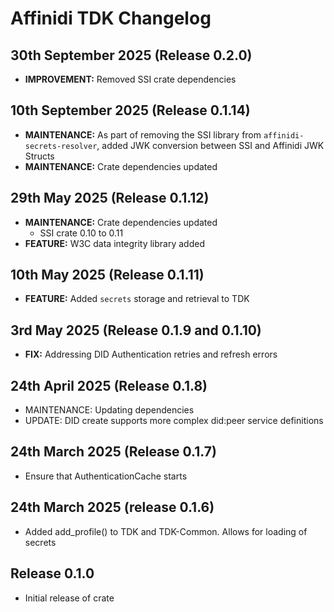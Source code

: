 # Affinidi TDK Changelog

## 30th September 2025 (Release 0.2.0)

- **IMPROVEMENT:** Removed SSI crate dependencies

## 10th September 2025 (Release 0.1.14)

- **MAINTENANCE:** As part of removing the SSI library from `affinidi-secrets-resolver`,
  added JWK conversion between SSI and Affinidi JWK Structs
- **MAINTENANCE:** Crate dependencies updated

## 29th May 2025 (Release 0.1.12)

- **MAINTENANCE:** Crate dependencies updated
  - SSI crate 0.10 to 0.11
- **FEATURE:** W3C data integrity library added

## 10th May 2025 (Release 0.1.11)

- **FEATURE:** Added `secrets` storage and retrieval to TDK

## 3rd May 2025 (Release 0.1.9 and 0.1.10)

- **FIX:** Addressing DID Authentication retries and refresh errors

## 24th April 2025 (Release 0.1.8)

- MAINTENANCE: Updating dependencies
- UPDATE: DID create supports more complex did:peer service definitions

## 24th March 2025 (Release 0.1.7)

- Ensure that AuthenticationCache starts

## 24th March 2025 (release 0.1.6)

- Added add_profile() to TDK and TDK-Common. Allows for loading of secrets

## Release 0.1.0

- Initial release of crate
